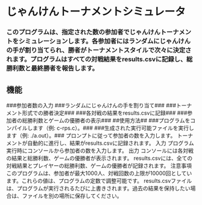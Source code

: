 # じゃんけんトーナメントシミュレータ
### このプログラムは、指定された数の参加者でじゃんけんトーナメントをシミュレーションします。各参加者にはランダムにじゃんけんの手が割り当てられ、勝者がトーナメントスタイルで次々に決定されます。プログラムはすべての対戦結果をresults.csvに記録し、総勝利数と最終勝者を報告します。

## 機能
###参加者数の入力
###ランダムにじゃんけんの手を割り当て###
###トーナメント形式での勝者決定###
###各対戦の結果をresults.csvに記録###
###参加者の総勝利数とゲームの優勝者の表示###
##使用方法##
###プログラムをコンパイルします（例: c-rps.c）。###
###生成された実行可能ファイルを実行します（例: ./a.out）。###
プロンプトに従って参加者の数を入力します。
トーナメントが自動的に進行し、結果がresults.csvに記録されます。
入力
プログラム実行時にコンソールから参加者の数を入力します。
出力
コンソールには各対戦の結果と総勝利数、ゲームの優勝者が表示されます。
results.csvには、全ての対戦結果とプレイヤーの総勝利数、ゲームの優勝者が記録されます。
注意事項
このプログラムは、参加者が最大1000人、対戦回数の上限が10000回としています。これらの値は、プログラムの定数で調整可能です。
results.csvファイルは、プログラムが実行されるたびに上書きされます。過去の結果を保持したい場合は、ファイルを別の場所に保存してください。
